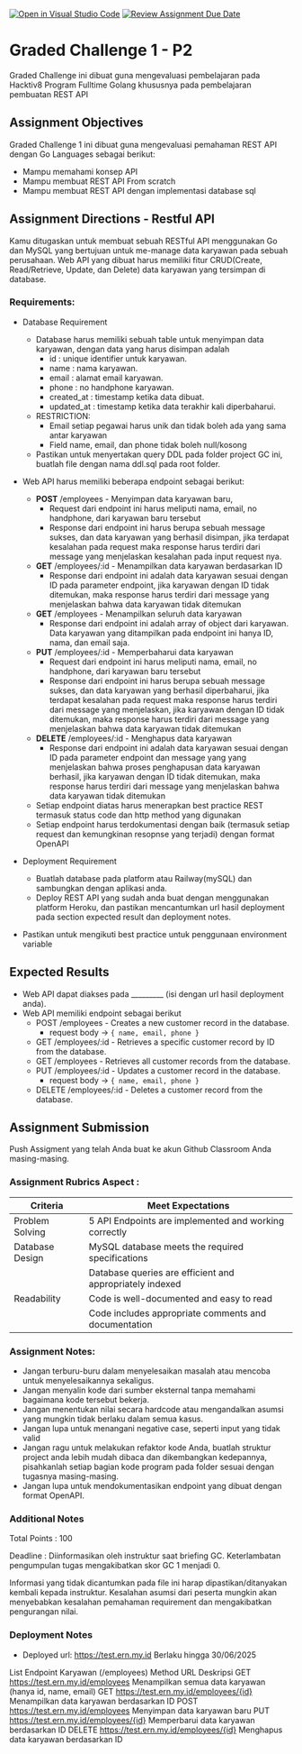 [![Open in Visual Studio Code](https://classroom.github.com/assets/open-in-vscode-2e0aaae1b6195c2367325f4f02e2d04e9abb55f0b24a779b69b11b9e10269abc.svg)](https://classroom.github.com/online_ide?assignment_repo_id=19788518&assignment_repo_type=AssignmentRepo)
[![Review Assignment Due Date](https://classroom.github.com/assets/deadline-readme-button-24ddc0f5d75046c5622901739e7c5dd533143b0c8e959d652212380cedb1ea36.svg)](https://classroom.github.com/a/-H262Fkp)
# Graded Challenge 1 - P2

Graded Challenge ini dibuat guna mengevaluasi pembelajaran pada Hacktiv8 Program Fulltime Golang khususnya pada pembelajaran pembuatan REST API 

## Assignment Objectives
Graded Challenge 1 ini dibuat guna mengevaluasi pemahaman REST API dengan Go Languages sebagai berikut:

- Mampu memahami konsep API
- Mampu membuat REST API From scratch
- Mampu membuat REST API dengan implementasi database sql


## Assignment Directions - Restful API
Kamu ditugaskan untuk membuat sebuah RESTful API menggunakan Go dan MySQL yang bertujuan untuk me-manage data karyawan pada sebuah perusahaan. Web API yang dibuat harus memiliki fitur CRUD(Create, Read/Retrieve, Update, dan Delete) data karyawan yang tersimpan di database.

### Requirements:
- Database Requirement
  - Database harus memiliki sebuah table untuk menyimpan data karyawan, dengan data yang harus disimpan adalah
    - id : unique identifier untuk karyawan.
    - name : nama karyawan.
    - email : alamat email karyawan.
    - phone : no handphone karyawan.
    - created_at : timestamp ketika data dibuat.
    - updated_at : timestamp ketika data terakhir kali diperbaharui.
  - RESTRICTION:
    - Email setiap pegawai harus unik dan tidak boleh ada yang sama antar karyawan
    - Field name, email, dan phone tidak boleh null/kosong
  - Pastikan untuk menyertakan query DDL pada folder project GC ini, buatlah file dengan nama ddl.sql pada root folder.

- Web API harus memiliki beberapa endpoint sebagai berikut:
  - <b>POST</b> /employees - Menyimpan data karyawan baru, 
    - Request dari endpoint ini harus meliputi nama, email, no handphone, dari karyawan baru tersebut
    - Response dari endpoint ini harus berupa sebuah message sukses, dan data karyawan yang berhasil disimpan, jika terdapat kesalahan pada request maka response harus terdiri dari message yang menjelaskan kesalahan pada input request nya.
  - <b>GET</b> /employees/:id - Menampilkan data karyawan berdasarkan ID
    - Response dari endpoint ini adalah data karyawan sesuai dengan ID pada parameter endpoint, jika karyawan dengan ID tidak ditemukan, maka response harus terdiri dari message yang menjelaskan bahwa data karyawan tidak ditemukan
  - <b>GET</b> /employees - Menampilkan seluruh data karyawan
    - Response dari endpoint ini adalah array of object dari karyawan. Data karyawan yang ditampilkan pada endpoint ini hanya ID, nama, dan email saja.
  - <b>PUT</b> /employees/:id - Memperbaharui data karyawan
    - Request dari endpoint ini harus meliputi nama, email, no handphone, dari karyawan baru tersebut
    - Response dari endpoint ini harus berupa sebuah message sukses, dan data karyawan yang berhasil diperbaharui, jika terdapat kesalahan pada request maka response harus terdiri dari message yang menjelaskan, jika karyawan dengan ID tidak ditemukan, maka response harus terdiri dari message yang menjelaskan bahwa data karyawan tidak ditemukan
  - <b>DELETE</b> /employees/:id - Menghapus data karyawan
    - Response dari endpoint ini adalah data karyawan sesuai dengan ID pada parameter endpoint dan message yang yang menjelaskan bahwa proses penghapusan data karyawan berhasil, jika karyawan dengan ID tidak ditemukan, maka response harus terdiri dari message yang menjelaskan bahwa data karyawan tidak ditemukan
  - Setiap endpoint diatas harus menerapkan best practice REST termasuk status code dan http method yang digunakan
  - Setiap endpoint harus terdokumentasi dengan baik (termasuk setiap request dan kemungkinan resopnse yang terjadi) dengan format OpenAPI

- Deployment Requirement
  - Buatlah database pada platform atau Railway(mySQL) dan sambungkan dengan aplikasi anda.
  - Deploy REST API yang sudah anda buat dengan menggunakan platform Heroku, dan pastikan mencantumkan url hasil deployment pada section expected result dan deployment notes.
- Pastikan untuk mengikuti best practice untuk penggunaan environment variable

## Expected Results
- Web API dapat diakses pada _________ (isi dengan url hasil deployment anda).
- Web API memiliki endpoint sebagai berikut
  - POST /employees - Creates a new customer record in the database.
    - request body -> `{ name, email, phone }`
  - GET /employees/:id - Retrieves a specific customer record by ID from the database.
  - GET /employees - Retrieves all customer records from the database.
  - PUT /employees/:id - Updates a customer record in the database.
    - request body -> `{ name, email, phone }`
  - DELETE /employees/:id - Deletes a customer record from the database.

## Assignment Submission
Push Assigment yang telah Anda buat ke akun Github Classroom Anda masing-masing.

### Assignment Rubrics Aspect : 
|Criteria|Meet Expectations|
|---|---|
|Problem Solving|5 API Endpoints are implemented and working correctly|
|Database Design |MySQL database meets the required specifications|
||Database queries are efficient and appropriately indexed|
|Readability|Code is well-documented and easy to read|
||Code includes appropriate comments and documentation|


### Assignment Notes:
- Jangan terburu-buru dalam menyelesaikan masalah atau mencoba untuk menyelesaikannya sekaligus.
- Jangan menyalin kode dari sumber eksternal tanpa memahami bagaimana kode tersebut bekerja.
- Jangan menentukan nilai secara hardcode atau mengandalkan asumsi yang mungkin tidak berlaku dalam semua kasus.
- Jangan lupa untuk menangani negative case, seperti input yang tidak valid
- Jangan ragu untuk melakukan refaktor kode Anda, buatlah struktur project anda lebih mudah dibaca dan dikembangkan kedepannya, pisahkanlah setiap bagian kode program pada folder sesuai dengan tugasnya masing-masing.
- Jangan lupa untuk mendokumentasikan endpoint yang dibuat dengan format OpenAPI.

### Additional Notes
Total Points : 100

Deadline : Diinformasikan oleh instruktur saat briefing GC. Keterlambatan pengumpulan tugas mengakibatkan skor GC 1 menjadi 0.

Informasi yang tidak dicantumkan pada file ini harap dipastikan/ditanyakan kembali kepada instruktur. Kesalahan asumsi dari peserta mungkin akan menyebabkan kesalahan pemahaman requirement dan mengakibatkan pengurangan nilai.

### Deployment Notes
- Deployed url: https://test.ern.my.id
Berlaku hingga 30/06/2025


List Endpoint Karyawan (/employees)
Method	URL	Deskripsi
GET	https://test.ern.my.id/employees	Menampilkan semua data karyawan (hanya id, name, email)
GET	https://test.ern.my.id/employees/{id}	Menampilkan data karyawan berdasarkan ID
POST	https://test.ern.my.id/employees	Menyimpan data karyawan baru
PUT	https://test.ern.my.id/employees/{id}	Memperbarui data karyawan berdasarkan ID
DELETE	https://test.ern.my.id/employees/{id}	Menghapus data karyawan berdasarkan ID